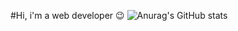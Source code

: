 #Hi, i'm a web developer 😉
![Anurag's GitHub stats](https://github-readme-stats.vercel.app/api?username=AParovyshnaya&theme=material-palenight&show_icons=true)
